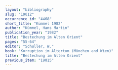 ```yaml
---
layout: "bibliography"
slug: "19012"
occurrence_id: "4468"
short_title: "Kümmel 1982"
author: "Kümmel, Hans Martin"
publication_year: "1982"
title: "Bestechung im Alten Orient"
pages: "55-64"
editor: "Schuller, W."
book: "Korruption im Altertum (München and Wien)"
title: "Bestechung im Alten Orient"
previous_item: "19015"
---
```

